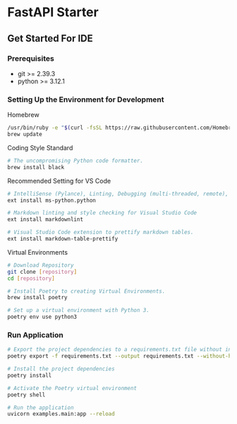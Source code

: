 # FastAPI Starter

## Get Started For IDE

### Prerequisites

- git >= 2.39.3
- python >= 3.12.1

### Setting Up the Environment for Development

Homebrew

```sh
/usr/bin/ruby -e "$(curl -fsSL https://raw.githubusercontent.com/Homebrew/install/master/install)"
brew update
```

Coding Style Standard

```sh
# The uncompromising Python code formatter.
brew install black
```

Recommended Setting for VS Code

```sh
# IntelliSense (Pylance), Linting, Debugging (multi-threaded, remote), Jupyter Notebooks, code formatting, refactoring, unit tests, and more.
ext install ms-python.python

# Markdown linting and style checking for Visual Studio Code
ext install markdownlint

# Visual Studio Code extension to prettify markdown tables.
ext install markdown-table-prettify
```

Virtual Environments

```sh
# Download Repository
git clone [repository]
cd [repository]

# Install Poetry to creating Virtual Environments.
brew install poetry

# Set up a virtual environment with Python 3.
poetry env use python3
```

### Run Application

```sh
# Export the project dependencies to a requirements.txt file without including hashes
poetry export -f requirements.txt --output requirements.txt --without-hashes

# Install the project dependencies
poetry install

# Activate the Poetry virtual environment
poetry shell

# Run the application
uvicorn examples.main:app --reload
```
